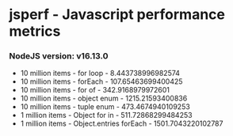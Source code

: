 # jsperf - Javascript performance metrics
### NodeJS version: v16.13.0
- 10 million items - for loop - 8.443738996982574
- 10 million items - forEach - 107.65463699400425
- 10 million items - for of - 342.9168979972601
- 10 million items - object enum - 1215.21593400836
- 10 million items - tuple enum - 473.4674940109253
- 1 million items - Object for in - 511.72868299484253
- 1 million items - Object.entries forEach - 1501.7043220102787
